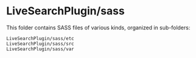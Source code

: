 # LiveSearchPlugin/sass

This folder contains SASS files of various kinds, organized in sub-folders:

    LiveSearchPlugin/sass/etc
    LiveSearchPlugin/sass/src
    LiveSearchPlugin/sass/var
